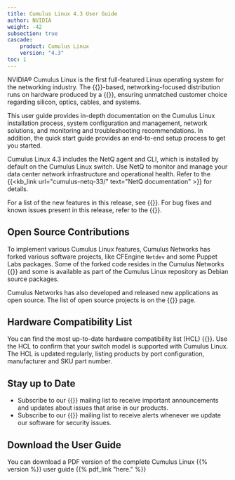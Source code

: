 ```yaml
---
title: Cumulus Linux 4.3 User Guide
author: NVIDIA
weight: -42
subsection: true
cascade:
    product: Cumulus Linux
    version: "4.3"
toc: 1
---
```

NVIDIA® Cumulus Linux is the first full-featured Linux operating system for the networking industry. The {{<exlink url="https://www.debian.org/releases/buster/" text="Debian Buster" >}}-based, networking-focused distribution runs on hardware produced by a {{<exlink url="https://cumulusnetworks.com/hcl/" text="broad partner ecosystem" >}}, ensuring unmatched customer choice regarding silicon, optics, cables, and systems.

This user guide provides in-depth documentation on the Cumulus Linux installation process, system configuration and management, network solutions, and monitoring and troubleshooting recommendations. In addition, the quick start guide provides an end-to-end setup process to get you started.

Cumulus Linux 4.3 includes the NetQ agent and CLI, which is installed by default on the Cumulus Linux switch. Use NetQ to monitor and manage your data center network infrastructure and operational health. Refer to the {{<kb_link url="cumulus-netq-33/" text="NetQ documentation" >}} for details.

For a list of the new features in this release, see {{<link url="Whats-New" text="What's New">}}. For bug fixes and known issues present in this release, refer to the {{<link url="Cumulus-Linux-4.3-Release-Notes" text="Cumulus Linux 4.3 Release Notes">}}.

## Open Source Contributions

To implement various Cumulus Linux features, Cumulus Networks has forked various software projects, like CFEngine `Netdev` and some Puppet Labs packages. Some of the forked code resides in the Cumulus Networks {{<exlink url="https://github.com/CumulusNetworks" text="GitHub repository" >}} and some is available as part of the Cumulus Linux repository as Debian source packages.

Cumulus Networks has also developed and released new applications as open source. The list of open source projects is on the {{<link title="Cumulus Linux 4.3 Open Source Packages" text="open source software" >}} page.

## Hardware Compatibility List

You can find the most up-to-date hardware compatibility list (HCL) {{<exlink url="https://cumulusnetworks.com/hcl/" text="here" >}}. Use the HCL to confirm that your switch model is supported with Cumulus Linux. The HCL is updated regularly, listing products by port configuration, manufacturer and SKU part number.

## Stay up to Date

- Subscribe to our {{<exlink url="https://lists.cumulusnetworks.com/listinfo/cumulus-product-bulletin" text="product bulletin" >}} mailing list to receive important announcements and updates about issues that arise in our products.
- Subscribe to our {{<exlink url="https://lists.cumulusnetworks.com/listinfo/cumulus-security-announce" text="security announcement" >}} mailing list to receive alerts whenever we update our software for security issues.

## Download the User Guide
You can download a PDF version of the complete Cumulus Linux {{% version %}} user guide {{% pdf_link "here." %}}

